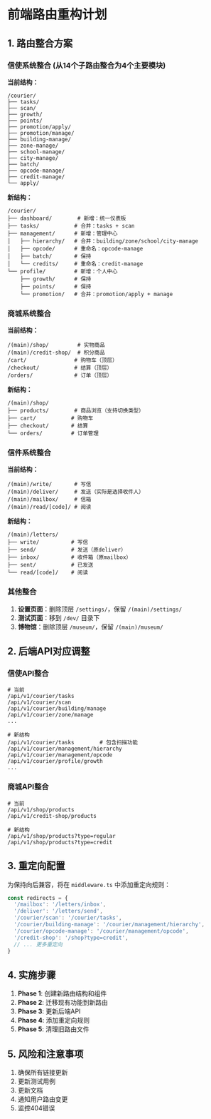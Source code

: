 # 前端路由重构计划

## 1. 路由整合方案

### 信使系统整合 (从14个子路由整合为4个主要模块)

**当前结构：**
```
/courier/
├── tasks/
├── scan/
├── growth/
├── points/
├── promotion/apply/
├── promotion/manage/
├── building-manage/
├── zone-manage/
├── school-manage/
├── city-manage/
├── batch/
├── opcode-manage/
├── credit-manage/
└── apply/
```

**新结构：**
```
/courier/
├── dashboard/        # 新增：统一仪表板
├── tasks/           # 合并：tasks + scan
├── management/      # 新增：管理中心
│   ├── hierarchy/   # 合并：building/zone/school/city-manage
│   ├── opcode/      # 重命名：opcode-manage
│   ├── batch/       # 保持
│   └── credits/     # 重命名：credit-manage
└── profile/         # 新增：个人中心
    ├── growth/      # 保持
    ├── points/      # 保持
    └── promotion/   # 合并：promotion/apply + manage
```

### 商城系统整合

**当前结构：**
```
/(main)/shop/         # 实物商品
/(main)/credit-shop/  # 积分商品
/cart/               # 购物车（顶层）
/checkout/           # 结算（顶层）
/orders/             # 订单（顶层）
```

**新结构：**
```
/(main)/shop/
├── products/        # 商品浏览（支持切换类型）
├── cart/           # 购物车
├── checkout/       # 结算
└── orders/         # 订单管理
```

### 信件系统整合

**当前结构：**
```
/(main)/write/       # 写信
/(main)/deliver/     # 发送（实际是选择收件人）
/(main)/mailbox/     # 信箱
/(main)/read/[code]/ # 阅读
```

**新结构：**
```
/(main)/letters/
├── write/          # 写信
├── send/           # 发送（原deliver）
├── inbox/          # 收件箱（原mailbox）
├── sent/           # 已发送
└── read/[code]/    # 阅读
```

### 其他整合

1. **设置页面**：删除顶层 `/settings/`，保留 `/(main)/settings/`
2. **测试页面**：移到 `/dev/` 目录下
3. **博物馆**：删除顶层 `/museum/`，保留 `/(main)/museum/`

## 2. 后端API对应调整

### 信使API整合
```
# 当前
/api/v1/courier/tasks
/api/v1/courier/scan
/api/v1/courier/building/manage
/api/v1/courier/zone/manage
...

# 新结构
/api/v1/courier/tasks        # 包含扫描功能
/api/v1/courier/management/hierarchy
/api/v1/courier/management/opcode
/api/v1/courier/profile/growth
...
```

### 商城API整合
```
# 当前
/api/v1/shop/products
/api/v1/credit-shop/products

# 新结构
/api/v1/shop/products?type=regular
/api/v1/shop/products?type=credit
```

## 3. 重定向配置

为保持向后兼容，将在 `middleware.ts` 中添加重定向规则：

```typescript
const redirects = {
  '/mailbox': '/letters/inbox',
  '/deliver': '/letters/send',
  '/courier/scan': '/courier/tasks',
  '/courier/building-manage': '/courier/management/hierarchy',
  '/courier/opcode-manage': '/courier/management/opcode',
  '/credit-shop': '/shop?type=credit',
  // ... 更多重定向
}
```

## 4. 实施步骤

1. **Phase 1**: 创建新路由结构和组件
2. **Phase 2**: 迁移现有功能到新路由
3. **Phase 3**: 更新后端API
4. **Phase 4**: 添加重定向规则
5. **Phase 5**: 清理旧路由文件

## 5. 风险和注意事项

1. 确保所有链接更新
2. 更新测试用例
3. 更新文档
4. 通知用户路由变更
5. 监控404错误